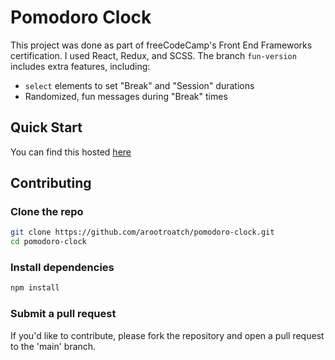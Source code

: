 # Pomodoro Clock

This project was done as part of freeCodeCamp's Front End Frameworks certification. I used React, Redux, and SCSS. The branch `fun-version` includes extra features, including:

- `select` elements to set "Break" and "Session" durations
- Randomized, fun messages during "Break" times


## Quick Start

You can find this hosted [here](https://deploy-preview-2--joyful-rolypoly-38c7af.netlify.app/)

## Contributing

### Clone the repo

```bash
git clone https://github.com/arootroatch/pomodoro-clock.git
cd pomodoro-clock
```

### Install dependencies
```bash
npm install
```
### Submit a pull request
If you'd like to contribute, please fork the repository and open a pull request to the 'main' branch.
